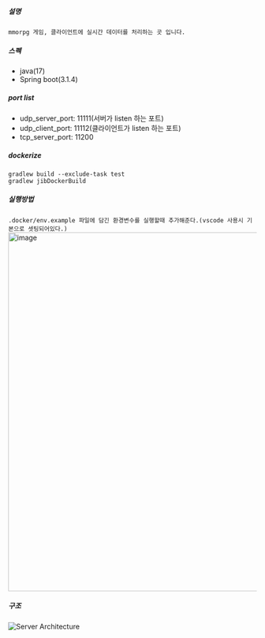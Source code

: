 ##### 설명
```mmorpg 게임, 클라이언트에 실시간 데이터를 처리하는 곳 입니다.```
  
##### 스펙
- java(17)
- Spring boot(3.1.4)

##### port list
- udp_server_port: 11111(서버가 listen 하는 포트)
- udp_client_port: 11112(클라이언트가 listen 하는 포트)
- tcp_server_port: 11200

##### dockerize
```
gradlew build --exclude-task test
gradlew jibDockerBuild
```

##### 실행방법
```.docker/env.example 파일에 담긴 환경변수를 실행할때 추가해준다.(vscode 사용시 기본으로 셋팅되어있다.)```
<img width="728" alt="image" src="https://github.com/ehaakdl/gora-server/assets/6407466/45153458-3a8d-482d-b0ab-0e75c62a1c7c">


##### 구조
![Server Architecture](https://github.com/ehaakdl/gora-server/assets/6407466/51e55d46-7e3a-43a2-b165-320af1c7971e)
